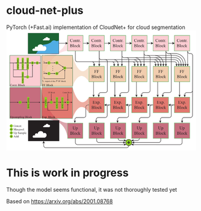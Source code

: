 # cloud-net-plus
PyTorch (+Fast.ai) implementation of CloudNet+ for cloud segmentation
![Overview](doc/cloud-net-plus-diagram.png)
# This is work in progress
Though the model seems functional, it was not thoroughly tested yet

Based on https://arxiv.org/abs/2001.08768
